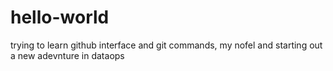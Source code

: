 # hello-world
trying to learn github interface and git commands, my nofel and starting out a new adevnture in dataops
